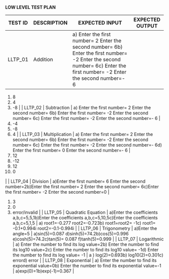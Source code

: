 **LOW LEVEL TEST PLAN**

| TEST ID | DESCRIPTION | EXPECTED INPUT | EXPECTED OUTPUT |
| --- | --- | --- | --- |
| LLTP\_01 | Addition | a) Enter the first number= 2 Enter the second number= 6b) Enter the first number= -2 Enter the second number= 6c) Enter the first number= -2 Enter the second number=- 6 |
1. 8
2. 4
3. -8
 |
| LLTP\_02 | Subtraction | a) Enter the first number= 2 Enter the second number= 6b) Enter the first number= -2 Enter the second number= 6c) Enter the first number= -2 Enter the second number=- 6 |
1. -4
2. -8
3. 4
 |
| LLTP\_03 | Multiplication | a) Enter the first number= 2 Enter the second number= 6b) Enter the first number= -2 Enter the second number= 6c) Enter the first number= -2 Enter the second number=- 6d) Enter the first number= 0 Enter the second number=- 6 |
1. 12
2. -12
3. 12
4. 0

 |
| LLTP\_04 | Division | a)Enter the first number= 6 Enter the second number=2b)Enter the first number= 2 Enter the second number= 6c)Enter the first number= -2 Enter the second number=0 |
1. 3
2. 0
3. error/invalid
 |
| LLTP\_05 | Quadratic Equation | a)Enter the coefficients a,b,c=5,5,1b)Enter the coefficients a,b,c=5,10,5c)Enter the coefficients a,b,c=5,1,5 | a) root1=-0.277 root2=-0.723b) root1=root2= -1c) root1= -0.1+0.994i root2=-0.1-0.994i |
| LLTP\_06 | Trigonometry | a)Enter the angle=5 | a)sin(5)=0.087 d)sinh(5)=74.2b)cos(5)=0.996 e)cosh(5)=74.2c)tan(5)= 0.087 f)tanh(5)=0.999
 |
| LLTP\_07 | Logarithmic | a) Enter the number to find its log value=2b) Enter the number to find its log10 value=2c) Enter the number to find its log10 value= -1d) Enter the number to find its log value= -1
 | a ) log(2)=0.693b) log10(2)=0.301c) errord) error
 |
| LLTP\_08 | Exponential | a) Enter the number to find its exponential value=0b) Enter the number to find its exponential value=-1 | a)exp(0)=1b)exp(-1)=0.367 |
